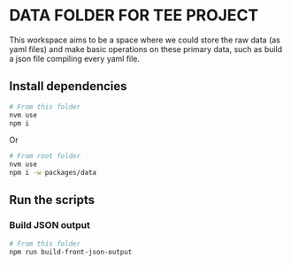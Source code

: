 # DATA FOLDER FOR TEE PROJECT

This workspace aims to be a space where we could store the raw data (as yaml files) and make basic operations on these primary data, such as build a json file compiling every yaml file.

## Install dependencies

```sh
# From this folder
nvm use
npm i
```

Or

```sh
# From root folder
nvm use
npm i -w packages/data
```

## Run the scripts

### Build JSON output

```sh
# From this folder
npm run build-front-json-output
```
